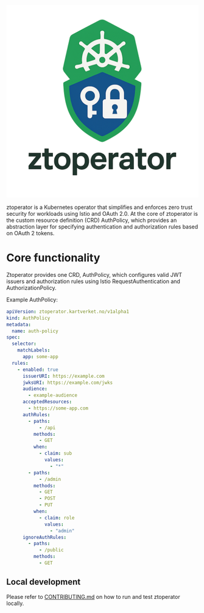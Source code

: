 <p>
  <img src="ztoperator_logo.png" alt="Architecture Diagram" width="600"/>
</p>

ztoperator is a Kubernetes operator that simplifies and enforces zero trust security for workloads using Istio and OAuth 2.0. 
At the core of ztoperator is the custom resource definition (CRD) AuthPolicy, which provides an abstraction layer for specifying authentication and authorization rules based on OAuth 2 tokens.


# Core functionality
Ztoperator provides one CRD, AuthPolicy, which configures valid JWT issuers and authorization rules using Istio RequestAuthentication and AuthorizationPolicy.

Example AuthPolicy:
```yaml
apiVersion: ztoperator.kartverket.no/v1alpha1
kind: AuthPolicy
metadata:
  name: auth-policy
spec:
  selector:
    matchLabels:
      app: some-app
  rules:
    - enabled: true
      issuerURI: https://example.com
      jwksURI: https://example.com/jwks
      audience: 
        - example-audience
      acceptedResources:
        - https://some-app.com
      authRules:
        - paths:
            - /api
          methods:
            - GET
          when:
            - claim: sub
              values:
                - "*"
        - paths:
            - /admin
          methods:
            - GET
            - POST
            - PUT
          when:
            - claim: role
              values:
                - "admin"
      ignoreAuthRules:
        - paths:
            - /public
          methods:
            - GET
```

## Local development
Please refer to [CONTRIBUTING.md](CONTRIBUTING.md) on how to run and test ztoperator locally.